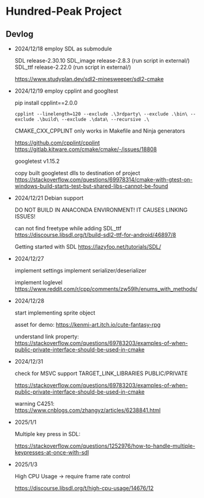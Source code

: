 # Hundred-Peak Project

## Devlog

- 2024/12/18 employ SDL as submodule

    SDL release-2.30.10
    SDL_image release-2.8.3 (run script in external/)
    SDL_ttf release-2.22.0 (run script in external/)

    https://www.studyplan.dev/sdl2-minesweeper/sdl2-cmake

- 2024/12/19 employ cpplint and googltest

    pip install cpplint==2.0.0
    ```
    cpplint --linelength=120 --exclude .\3rdparty\ --exclude .\bin\ --exclude .\build\ --exclude .\data\ --recursive .\
    ```
    CMAKE_CXX_CPPLINT only works in Makefile and Ninja generators

    https://github.com/cpplint/cpplint
    https://gitlab.kitware.com/cmake/cmake/-/issues/18808

    googletest v1.15.2

    copy built googletest dlls to destination of project
    https://stackoverflow.com/questions/69978314/cmake-with-gtest-on-windows-build-starts-test-but-shared-libs-cannot-be-found

- 2024/12/21 Debian support

    DO NOT BUILD IN ANACONDA ENVIRONMENT! IT CAUSES LINKING ISSUES!

    can not find freetype while adding SDL_ttf
    https://discourse.libsdl.org/t/build-sdl2-ttf-for-android/46897/8

    Getting started with SDL
    https://lazyfoo.net/tutorials/SDL/

- 2024/12/27

    implement settings
    implement serializer/deserializer

    implement loglevel
    https://www.reddit.com/r/cpp/comments/zw59lh/enums_with_methods/

- 2024/12/28

    start implementing sprite object

    asset for demo:
    https://kenmi-art.itch.io/cute-fantasy-rpg

    understand link property:
    https://stackoverflow.com/questions/69783203/examples-of-when-public-private-interface-should-be-used-in-cmake
    
- 2024/12/31

    check for MSVC support
    TARGET_LINK_LIBRARIES PUBLIC/PRIVATE

    https://stackoverflow.com/questions/69783203/examples-of-when-public-private-interface-should-be-used-in-cmake

    warning C4251:
    https://www.cnblogs.com/zhangyz/articles/6238841.html

- 2025/1/1

    Multiple key press in SDL:

    https://stackoverflow.com/questions/1252976/how-to-handle-multiple-keypresses-at-once-with-sdl

- 2025/1/3

    High CPU Usage -> require frame rate control

    https://discourse.libsdl.org/t/high-cpu-usage/14676/12